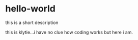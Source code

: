 # hello-world
this is a short description


this is klytie...i have no clue how coding works but here i am.
